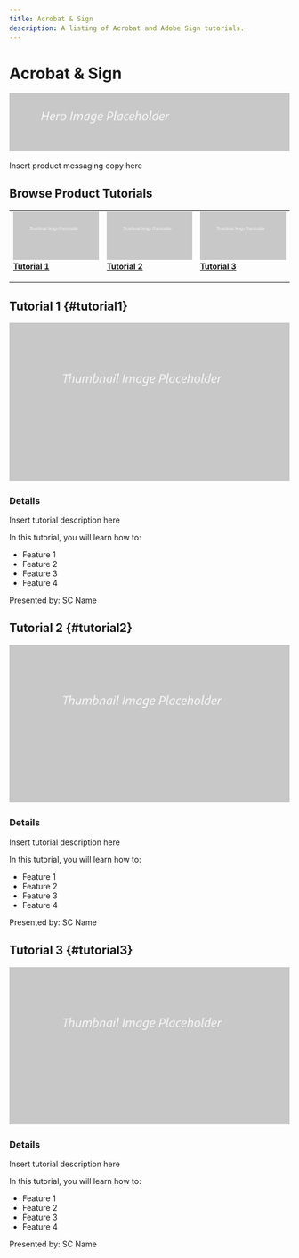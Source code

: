 ```yaml
---
title: Acrobat & Sign
description: A listing of Acrobat and Adobe Sign tutorials.
---
```


# Acrobat & Sign

![Tutorial Hero Image](../assets/hero_placeholder.png)

Insert product messaging copy here

## Browse Product Tutorials

<table>
<tr>
 <td>
   <a href="acrobat-sign.md#tutorial1">
      <img alt="Acrobat & Adobe Sign" src="../assets//table_placeholder.png" />
   </a>
    <div>
   <a href="acrobat-sign.md#tutorial1"><strong>Tutorial 1</strong></a>
    </div>
    <br>
  </td>
  <td>
    <a href="acrobat-sign.md#tutorial2">
        <img alt="Tutorial 2" src="../assets/table_placeholder.png" />
    </a>
    <div>
    <a href="acrobat-sign.md#tutorial2"><strong>Tutorial 2</strong></a>
    </div>
    <br>
  </td>
  <td>
   <a href="acrobat-sign.md#tutorial3">
      <img alt="Tutorial 3" src="../assets/table_placeholder.png" />
   </a>
    <div>
    <a href="acrobat-sign.md#tutorial3"><strong>Tutorial 3</strong></a>
    </div>
    <br>
  </td>
</tr>
</table>

## Tutorial 1 {#tutorial1}

![Video Hero Placeholder Image](../assets/table_placeholder.png)

### Details

Insert tutorial description here

In this tutorial, you will learn how to:
* Feature 1
* Feature 2
* Feature 3
* Feature 4

Presented by: SC Name

## Tutorial 2 {#tutorial2}

![Video Hero Placeholder Image](../assets/table_placeholder.png)

### Details

Insert tutorial description here

In this tutorial, you will learn how to:
* Feature 1
* Feature 2
* Feature 3
* Feature 4

Presented by: SC Name

## Tutorial 3 {#tutorial3}

![Video Hero Placeholder Image](../assets/table_placeholder.png)

### Details

Insert tutorial description here

In this tutorial, you will learn how to:
* Feature 1
* Feature 2
* Feature 3
* Feature 4

Presented by: SC Name